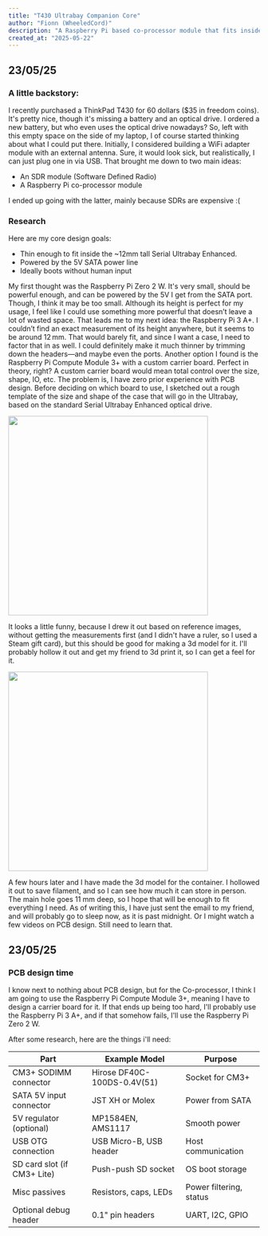 ```yaml
---
title: "T430 Ultrabay Companion Core"
author: "Fionn (WheeledCord)"
description: "A Raspberry Pi based co-processor module that fits inside the ThinkPad T430 (And hopefully similar models) Ultrabay."
created_at: "2025-05-22"
---
```


## 23/05/25
### A little backstory:

I recently purchased a ThinkPad T430 for 60 dollars ($35 in freedom coins). It's pretty nice, though it's missing a battery and an optical drive. I ordered a new battery, but who even uses the optical drive nowadays? So, left with this empty space on the side of my laptop, I of course started thinking about what I could put there. Initially, I considered building a WiFi adapter module with an external antenna. Sure, it would look sick, but realistically, I can just plug one in via USB. That brought me down to two main ideas:

- An SDR module (Software Defined Radio)
- A Raspberry Pi co-processor module

I ended up going with the latter, mainly because SDRs are expensive :(

### Research
Here are my core design goals:
- Thin enough to fit inside the ~12mm tall Serial Ultrabay Enhanced.
- Powered by the 5V SATA power line
- Ideally boots without human input

My first thought was the Raspberry Pi Zero 2 W. It's very small, should be powerful enough, and can be powered by the 5V I get from the SATA port. Though, I think it may be too small. Although its height is perfect for my usage, I feel like I could use something more powerful that doesn’t leave a lot of wasted space. That leads me to my next idea: the Raspberry Pi 3 A+.
I couldn’t find an exact measurement of its height anywhere, but it seems to be around 12 mm. That would barely fit, and since I want a case, I need to factor that in as well. I could definitely make it much thinner by trimming down the headers—and maybe even the ports.
Another option I found is the Raspberry Pi Compute Module 3+ with a custom carrier board. Perfect in theory, right? A custom carrier board would mean total control over the size, shape, IO, etc. The problem is, I have zero prior experience with PCB design.
Before deciding on which board to use, I sketched out a rough template of the size and shape of the case that will go in the Ultrabay, based on the standard Serial Ultrabay Enhanced optical drive.

<img src="https://github.com/user-attachments/assets/9df797d9-3733-4b6c-aa58-ce4df23fb898" width="400"/>

It looks a little funny, because I drew it out based on reference images, without getting the measurements first (and I didn't have a ruler, so I used a Steam gift card), but this should be good for making a 3d model for it. I'll probably hollow it out and get my friend to 3d print it, so I can get a feel for it. 

<img src="https://github.com/user-attachments/assets/53f3d6d3-d7ec-42be-a7cd-015ad86d6c5a" width="400"/>

A few hours later and I have made the 3d model for the container. I hollowed it out to save filament, and so I can see how much it can store in person. The main hole goes 11 mm deep, so I hope that will be enough to fit everything I need. As of writing this, I have just sent the email to my friend, and will probably go to sleep now, as it is past midnight. Or I might watch a few videos on PCB design. Still need to learn that.

## 23/05/25
### PCB design time

I know next to nothing about PCB design, but for the Co-processor, I think I am going to use the Raspberry Pi Compute Module 3+, meaning I have to design a carrier board for it. If that ends up being too hard, I'll probably use the Raspberry Pi 3 A+, and if that somehow fails, I'll use the Raspberry Pi Zero 2 W.

After some research, here are the things i'll need:

| Part                        | Example Model               | Purpose                 |
| --------------------------- | --------------------------- | ----------------------- |
| CM3+ SODIMM connector       | Hirose DF40C-100DS-0.4V(51) | Socket for CM3+         |
| SATA 5V input connector     | JST XH or Molex             | Power from SATA         |
| 5V regulator (optional)     | MP1584EN, AMS1117           | Smooth power            |
| USB OTG connection          | USB Micro-B, USB header     | Host communication      |
| SD card slot (if CM3+ Lite) | Push-push SD socket         | OS boot storage         |
| Misc passives               | Resistors, caps, LEDs       | Power filtering, status |
| Optional debug header       | 0.1" pin headers            | UART, I2C, GPIO         |
